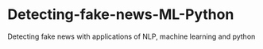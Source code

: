 # Detecting-fake-news-ML-Python
Detecting fake news with applications of NLP, machine learning and python
